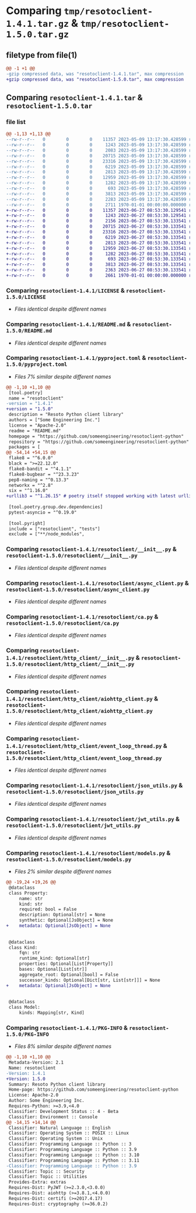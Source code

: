 # Comparing `tmp/resotoclient-1.4.1.tar.gz` & `tmp/resotoclient-1.5.0.tar.gz`

## filetype from file(1)

```diff
@@ -1 +1 @@
-gzip compressed data, was "resotoclient-1.4.1.tar", max compression
+gzip compressed data, was "resotoclient-1.5.0.tar", max compression
```

## Comparing `resotoclient-1.4.1.tar` & `resotoclient-1.5.0.tar`

### file list

```diff
@@ -1,13 +1,13 @@
--rw-r--r--   0        0        0    11357 2023-05-09 13:17:30.428599 resotoclient-1.4.1/LICENSE
--rw-r--r--   0        0        0     1243 2023-05-09 13:17:30.428599 resotoclient-1.4.1/README.md
--rw-r--r--   0        0        0     2083 2023-05-09 13:17:30.428599 resotoclient-1.4.1/pyproject.toml
--rw-r--r--   0        0        0    20715 2023-05-09 13:17:30.428599 resotoclient-1.4.1/resotoclient/__init__.py
--rw-r--r--   0        0        0    23316 2023-05-09 13:17:30.428599 resotoclient-1.4.1/resotoclient/async_client.py
--rw-r--r--   0        0        0     6219 2023-05-09 13:17:30.428599 resotoclient-1.4.1/resotoclient/ca.py
--rw-r--r--   0        0        0     2813 2023-05-09 13:17:30.428599 resotoclient-1.4.1/resotoclient/http_client/__init__.py
--rw-r--r--   0        0        0    12959 2023-05-09 13:17:30.428599 resotoclient-1.4.1/resotoclient/http_client/aiohttp_client.py
--rw-r--r--   0        0        0     1282 2023-05-09 13:17:30.428599 resotoclient-1.4.1/resotoclient/http_client/event_loop_thread.py
--rw-r--r--   0        0        0      693 2023-05-09 13:17:30.428599 resotoclient-1.4.1/resotoclient/json_utils.py
--rw-r--r--   0        0        0     3813 2023-05-09 13:17:30.428599 resotoclient-1.4.1/resotoclient/jwt_utils.py
--rw-r--r--   0        0        0     2283 2023-05-09 13:17:30.428599 resotoclient-1.4.1/resotoclient/models.py
--rw-r--r--   0        0        0     2711 1970-01-01 00:00:00.000000 resotoclient-1.4.1/PKG-INFO
+-rw-r--r--   0        0        0    11357 2023-06-27 08:53:30.129541 resotoclient-1.5.0/LICENSE
+-rw-r--r--   0        0        0     1243 2023-06-27 08:53:30.129541 resotoclient-1.5.0/README.md
+-rw-r--r--   0        0        0     2156 2023-06-27 08:53:30.133541 resotoclient-1.5.0/pyproject.toml
+-rw-r--r--   0        0        0    20715 2023-06-27 08:53:30.133541 resotoclient-1.5.0/resotoclient/__init__.py
+-rw-r--r--   0        0        0    23316 2023-06-27 08:53:30.133541 resotoclient-1.5.0/resotoclient/async_client.py
+-rw-r--r--   0        0        0     6219 2023-06-27 08:53:30.133541 resotoclient-1.5.0/resotoclient/ca.py
+-rw-r--r--   0        0        0     2813 2023-06-27 08:53:30.133541 resotoclient-1.5.0/resotoclient/http_client/__init__.py
+-rw-r--r--   0        0        0    12959 2023-06-27 08:53:30.133541 resotoclient-1.5.0/resotoclient/http_client/aiohttp_client.py
+-rw-r--r--   0        0        0     1282 2023-06-27 08:53:30.133541 resotoclient-1.5.0/resotoclient/http_client/event_loop_thread.py
+-rw-r--r--   0        0        0      693 2023-06-27 08:53:30.133541 resotoclient-1.5.0/resotoclient/json_utils.py
+-rw-r--r--   0        0        0     3813 2023-06-27 08:53:30.133541 resotoclient-1.5.0/resotoclient/jwt_utils.py
+-rw-r--r--   0        0        0     2363 2023-06-27 08:53:30.133541 resotoclient-1.5.0/resotoclient/models.py
+-rw-r--r--   0        0        0     2661 1970-01-01 00:00:00.000000 resotoclient-1.5.0/PKG-INFO
```

### Comparing `resotoclient-1.4.1/LICENSE` & `resotoclient-1.5.0/LICENSE`

 * *Files identical despite different names*

### Comparing `resotoclient-1.4.1/README.md` & `resotoclient-1.5.0/README.md`

 * *Files identical despite different names*

### Comparing `resotoclient-1.4.1/pyproject.toml` & `resotoclient-1.5.0/pyproject.toml`

 * *Files 7% similar despite different names*

```diff
@@ -1,10 +1,10 @@
 [tool.poetry]
 name = "resotoclient"
-version = "1.4.1"
+version = "1.5.0"
 description = "Resoto Python client library"
 authors = ["Some Engineering Inc."]
 license = "Apache-2.0"
 readme = "README.md"
 homepage = "https://github.com/someengineering/resotoclient-python"
 repository = "https://github.com/someengineering/resotoclient-python"
 packages = [
@@ -54,14 +54,15 @@
 flake8 = "^6.0.0"
 black = ">=22.12.0"
 flake8-bandit = "^4.1.1"
 flake8-bugbear = "^23.3.23"
 pep8-naming = "^0.13.3"
 networkx = "^2.8"
 six = "^1.16.0"
+urllib3 = "^1.26.15" # poetry itself stopped working with latest urllib3
 
 [tool.poetry.group.dev.dependencies]
 pytest-asyncio = "^0.19.0"
 
 [tool.pyright]
 include = ["resotoclient", "tests"]
 exclude = ["**/node_modules",
```

### Comparing `resotoclient-1.4.1/resotoclient/__init__.py` & `resotoclient-1.5.0/resotoclient/__init__.py`

 * *Files identical despite different names*

### Comparing `resotoclient-1.4.1/resotoclient/async_client.py` & `resotoclient-1.5.0/resotoclient/async_client.py`

 * *Files identical despite different names*

### Comparing `resotoclient-1.4.1/resotoclient/ca.py` & `resotoclient-1.5.0/resotoclient/ca.py`

 * *Files identical despite different names*

### Comparing `resotoclient-1.4.1/resotoclient/http_client/__init__.py` & `resotoclient-1.5.0/resotoclient/http_client/__init__.py`

 * *Files identical despite different names*

### Comparing `resotoclient-1.4.1/resotoclient/http_client/aiohttp_client.py` & `resotoclient-1.5.0/resotoclient/http_client/aiohttp_client.py`

 * *Files identical despite different names*

### Comparing `resotoclient-1.4.1/resotoclient/http_client/event_loop_thread.py` & `resotoclient-1.5.0/resotoclient/http_client/event_loop_thread.py`

 * *Files identical despite different names*

### Comparing `resotoclient-1.4.1/resotoclient/json_utils.py` & `resotoclient-1.5.0/resotoclient/json_utils.py`

 * *Files identical despite different names*

### Comparing `resotoclient-1.4.1/resotoclient/jwt_utils.py` & `resotoclient-1.5.0/resotoclient/jwt_utils.py`

 * *Files identical despite different names*

### Comparing `resotoclient-1.4.1/resotoclient/models.py` & `resotoclient-1.5.0/resotoclient/models.py`

 * *Files 2% similar despite different names*

```diff
@@ -19,24 +19,26 @@
 @dataclass
 class Property:
     name: str
     kind: str
     required: bool = False
     description: Optional[str] = None
     synthetic: Optional[JsObject] = None
+    metadata: Optional[JsObject] = None
 
 
 @dataclass
 class Kind:
     fqn: str
     runtime_kind: Optional[str]
     properties: Optional[List[Property]]
     bases: Optional[List[str]]
     aggregate_root: Optional[bool] = False
     successor_kinds: Optional[Dict[str, List[str]]] = None
+    metadata: Optional[JsObject] = None
 
 
 @dataclass
 class Model:
     kinds: Mapping[str, Kind]
```

### Comparing `resotoclient-1.4.1/PKG-INFO` & `resotoclient-1.5.0/PKG-INFO`

 * *Files 8% similar despite different names*

```diff
@@ -1,10 +1,10 @@
 Metadata-Version: 2.1
 Name: resotoclient
-Version: 1.4.1
+Version: 1.5.0
 Summary: Resoto Python client library
 Home-page: https://github.com/someengineering/resotoclient-python
 License: Apache-2.0
 Author: Some Engineering Inc.
 Requires-Python: >=3.9,<4.0
 Classifier: Development Status :: 4 - Beta
 Classifier: Environment :: Console
@@ -14,15 +14,14 @@
 Classifier: Natural Language :: English
 Classifier: Operating System :: POSIX :: Linux
 Classifier: Operating System :: Unix
 Classifier: Programming Language :: Python :: 3
 Classifier: Programming Language :: Python :: 3.9
 Classifier: Programming Language :: Python :: 3.10
 Classifier: Programming Language :: Python :: 3.11
-Classifier: Programming Language :: Python :: 3.9
 Classifier: Topic :: Security
 Classifier: Topic :: Utilities
 Provides-Extra: extras
 Requires-Dist: PyJWT (>=2.3.0,<3.0.0)
 Requires-Dist: aiohttp (>=3.8.1,<4.0.0)
 Requires-Dist: certifi (>=2017.4.17)
 Requires-Dist: cryptography (>=36.0.2)
```

